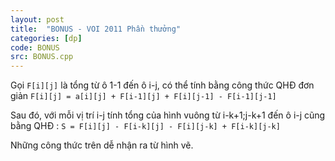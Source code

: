 ```yaml
---
layout: post
title:  "BONUS - VOI 2011 Phần thưởng"
categories: [dp]
code: BONUS
src: BONUS.cpp
---
```


Gọi `F[i][j]` là tổng từ ô 1-1 đến ô i-j, có thể tính bằng công thức QHĐ đơn giản `F[i][j] = a[i][j] + F[i-1][j] + F[i][j-1] - F[i-1][j-1]`

Sau đó, với mỗi vị trí i-j tính tổng của hình vuông từ i-k+1;j-k+1 đến ô i-j cũng bằng QHĐ : `S = F[i][j] - F[i-k][j] - F[i][j-k] + F[i-k][j-k]`

Những công thức trên dễ nhận ra từ hình vẽ.
